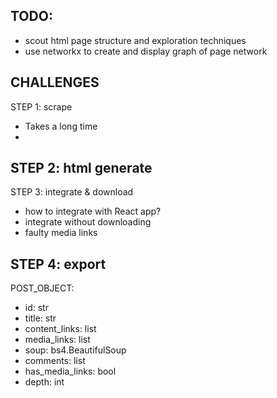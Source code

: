 

## TODO:
- scout html page structure and exploration techniques
- use networkx to create and display graph of page network

## CHALLENGES

STEP 1: scrape
- Takes a long time
- 

STEP 2: html generate
- 

STEP 3: integrate & download
- how to integrate with React app?
- integrate without downloading
- faulty media links

STEP 4: export
- 


POST_OBJECT:
- id:               str
- title:            str
- content_links:    list
- media_links:      list
- soup:             bs4.BeautifulSoup
- comments:         list
- has_media_links:  bool
- depth:            int
